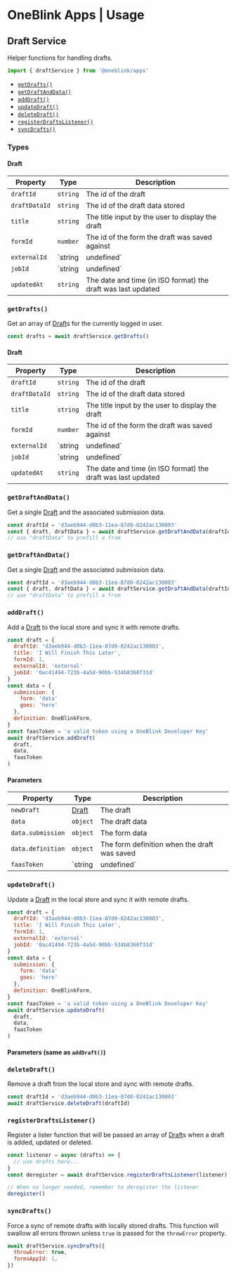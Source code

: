 # OneBlink Apps | Usage

## Draft Service

Helper functions for handling drafts.

```js
import { draftService } from '@oneblink/apps'
```

- [`getDrafts()`](#getdrafts)
- [`getDraftAndData()`](#getdraftanddata)
- [`addDraft()`](#adddraft)
- [`updateDraft()`](#updatedraft)
- [`deleteDraft()`](#deletedraft)
- [`registerDraftsListener()`](#registerdraftslistener)
- [`syncDrafts()`](#syncdrafts)

### Types

#### Draft

| Property      | Type                 | Description                                                  |
| ------------- | -------------------- | ------------------------------------------------------------ |
| `draftId`     | `string`             | The id of the draft                                          |
| `draftDataId` | `string`             | The id of the draft data stored                              |
| `title`       | `string`             | The title input by the user to display the draft             |
| `formId`      | `number`             | The id of the form the draft was saved against               |
| `externalId`  | `string | undefined` | the external id provided by a developer                      |
| `jobId`       | `string | undefined` | The id of the job associated with the draft                  |
| `updatedAt`   | `string`             | The date and time (in ISO format) the draft was last updated |

### `getDrafts()`

Get an array of [Draft](#draft)s for the currently logged in user.

```js
const drafts = await draftService.getDrafts()
```

#### Draft

| Property      | Type                 | Description                                                  |
| ------------- | -------------------- | ------------------------------------------------------------ |
| `draftId`     | `string`             | The id of the draft                                          |
| `draftDataId` | `string`             | The id of the draft data stored                              |
| `title`       | `string`             | The title input by the user to display the draft             |
| `formId`      | `number`             | The id of the form the draft was saved against               |
| `externalId`  | `string | undefined` | the external id provided by a developer                      |
| `jobId`       | `string | undefined` | The id of the job associated with the draft                  |
| `updatedAt`   | `string`             | The date and time (in ISO format) the draft was last updated |

### `getDraftAndData()`

Get a single [Draft](#draft) and the associated submission data.

```js
const draftId = 'd3aeb944-d0b3-11ea-87d0-0242ac130003'
const { draft, draftData } = await draftService.getDraftAndData(draftId)
// use "draftData" to prefill a from
```

### `getDraftAndData()`

Get a single [Draft](#draft) and the associated submission data.

```js
const draftId = 'd3aeb944-d0b3-11ea-87d0-0242ac130003'
const { draft, draftData } = await draftService.getDraftAndData(draftId)
// use "draftData" to prefill a from
```

### `addDraft()`

Add a [Draft](#draft) to the local store and sync it with remote drafts.

```js
const draft = {
  draftId: 'd3aeb944-d0b3-11ea-87d0-0242ac130003',
  title: 'I Will Finish This Later',
  formId: 1,
  externalId: 'external'
  jobId: '0ac41494-723b-4a5d-90bb-534b8360f31d'
}
const data = {
  submission: {
    form: 'data'
    goes: 'here'
  },
  definition: OneBlinkForm,
}
const faasToken = 'a valid token using a OneBlink Developer Key'
await draftService.addDraft(
  draft,
  data,
  faasToken
)
```

#### Parameters

| Property          | Type                 | Description                                           |
| ----------------- | -------------------- | ----------------------------------------------------- |
| `newDraft`        | [Draft](#draft)      | The draft                                             |
| `data`            | `object`             | The draft data                                        |
| `data.submission` | `object`             | The form data                                         |
| `data.definition` | `object`             | The form definition when the draft was saved          |
| `faasToken`       | `string | undefined` | Optionally pass the FaaS token used to save the draft |

### `updateDraft()`

Update a [Draft](#draft) in the local store and sync it with remote drafts.

```js
const draft = {
  draftId: 'd3aeb944-d0b3-11ea-87d0-0242ac130003',
  title: 'I Will Finish This Later',
  formId: 1,
  externalId: 'external'
  jobId: '0ac41494-723b-4a5d-90bb-534b8360f31d'
}
const data = {
  submission: {
    form: 'data'
    goes: 'here'
  },
  definition: OneBlinkForm,
}
const faasToken = 'a valid token using a OneBlink Developer Key'
await draftService.updateDraft(
  draft,
  data,
  faasToken
)
```

#### Parameters (same as `addDraft()`)

### `deleteDraft()`

Remove a draft from the local store and sync with remote drafts.

```js
const draftId = 'd3aeb944-d0b3-11ea-87d0-0242ac130003'
await draftService.deleteDraft(draftId)
```

### `registerDraftsListener()`

Register a lister function that will be passed an array of [Draft](#draft)s when a draft is added, updated or deleted.

```js
const listener = async (drafts) => {
  // use drafts here...
}
const deregister = await draftService.registerDraftsListener(listener)

// When no longer needed, remember to deregister the listener
deregister()
```

### `syncDrafts()`

Force a sync of remote drafts with locally stored drafts. This function will swallow all errors thrown unless `true` is passed for the `throwError` property.

```js
await draftService.syncDrafts({
  throwError: true,
  formsAppId: 1,
})
```
